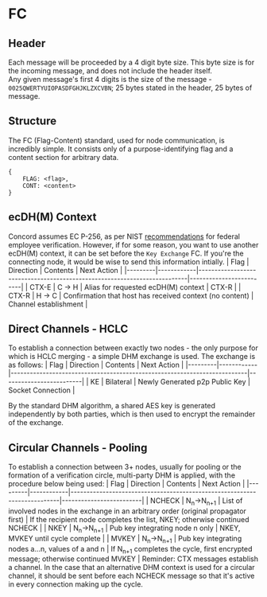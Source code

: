 # FC
## Header
Each message will be proceeded by a 4 digit byte size. This byte size is for the incoming message, and does not include the header itself. <br>
Any given message's first 4 digits is the size of the message - `0025QWERTYUIOPASDFGHJKLZXCVBN`; 25 bytes stated in the header, 25 bytes of message.

## Structure 

The FC (Flag-Content) standard, used for node communication, is incredibly simple. It consists only of a purpose-identifying flag and a content section for arbitrary data.
```
{
    FLAG: <flag>,
    CONT: <content>
}
```

## ecDH(M) Context
Concord assumes EC P-256, as per NIST [recommendations](https://nvlpubs.nist.gov/nistpubs/specialpublications/nist.sp.800-78-4.pdf) for federal employee verification. However, if for some reason, you want to use another ecDH(M) context, it can be set before the `Key Exchange` FC. If you're the connecting node, it would be wise to send this information intially.
| Flag    | Direction  | Contents                                                                 | Next Action         |
|---------|------------|--------------------------------------------------------------------------|-------------------------|
| CTX-E     |    C -> H  | Alias for requested ecDH(M) context                                      | CTX-R       |
| CTX-R     |    H -> C | Confirmation that host has received context (no content) | Channel establishment |  
    
## Direct Channels - HCLC

To establish a connection between exactly two nodes - the only purpose for which is HCLC merging - a simple DHM exchange is used. The exchange is as follows:
| Flag    | Direction  | Contents                                                                 | Next Action         |
|---------|------------|--------------------------------------------------------------------------|-------------------------|
| KE      | Bilateral  | Newly Generated p2p Public Key                                           | Socket Connection       | 

By the standard DHM algorithm, a shared AES key is generated independently by both parties, which is then used to encrypt the remainder of the exchange.

## Circular Channels - Pooling

To establish a connection between 3+ nodes, usually for pooling or the formation of a verification circle, multi-party DHM is applied, with the procedure below being used:
| Flag    | Direction  | Contents                                                                 | Next Action         |
|---------|------------|--------------------------------------------------------------------------|-------------------------|
| NCHECK  | N<sub>n</sub>->N<sub>n+1</sub>   | List of involved nodes in the exchange in an arbitrary order (original propagator first) | If the recipient node completes the list, NKEY; otherwise continued NCHECK |
| NKEY    | N<sub>n</sub>->N<sub>n+1</sub> | Pub key integrating node n only                     | NKEY, MVKEY until cycle complete |
| MVKEY   | N<sub>n</sub>->N<sub>n+1</sub> | Pub key integrating nodes a...n, values of a and n  | If N<sub>n+1</sub> completes the cycle, first encrypted message; otherwise continued MVKEY |
Reminder: CTX messages establish a channel. In the case that an alternative DHM context is used for a circular channel, it should be sent before each NCHECK message so that it's active in every connection making up the cycle.
